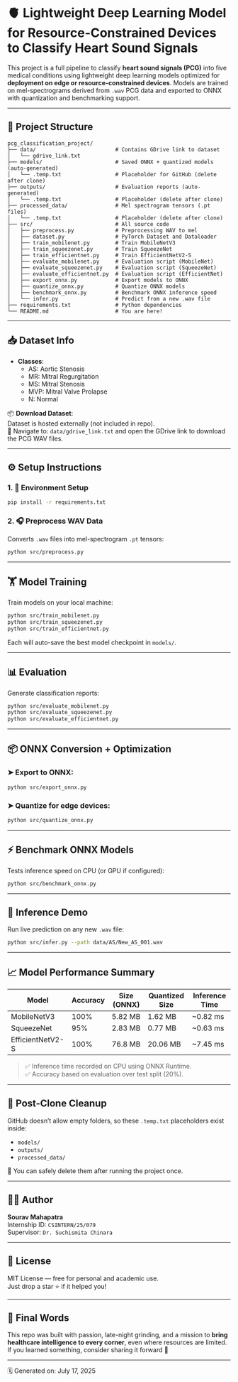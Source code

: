 # 🫀 Lightweight Deep Learning Model for Resource-Constrained Devices to Classify Heart Sound Signals

This project is a full pipeline to classify **heart sound signals (PCG)** into five medical conditions using lightweight deep learning models optimized for **deployment on edge or resource-constrained devices**. Models are trained on mel-spectrograms derived from `.wav` PCG data and exported to ONNX with quantization and benchmarking support.

---

## 📂 Project Structure

```
pcg_classification_project/
├── data/                         # Contains GDrive link to dataset
│   └── gdrive_link.txt
├── models/                       # Saved ONNX + quantized models (auto-generated)
│   └── .temp.txt                 # Placeholder for GitHub (delete after clone)
├── outputs/                      # Evaluation reports (auto-generated)
│   └── .temp.txt                 # Placeholder (delete after clone)
├── processed_data/               # Mel spectrogram tensors (.pt files)
│   └── .temp.txt                 # Placeholder (delete after clone)
├── src/                          # All source code
│   ├── preprocess.py             # Preprocessing WAV to mel
│   ├── dataset.py                # PyTorch Dataset and Dataloader
│   ├── train_mobilenet.py        # Train MobileNetV3
│   ├── train_squeezenet.py       # Train SqueezeNet
│   ├── train_efficientnet.py     # Train EfficientNetV2-S
│   ├── evaluate_mobilenet.py     # Evaluation script (MobileNet)
│   ├── evaluate_squeezenet.py    # Evaluation script (SqueezeNet)
│   ├── evaluate_efficientnet.py  # Evaluation script (EfficientNet)
│   ├── export_onnx.py            # Export models to ONNX
│   ├── quantize_onnx.py          # Quantize ONNX models
│   ├── benchmark_onnx.py         # Benchmark ONNX inference speed
│   └── infer.py                  # Predict from a new .wav file
├── requirements.txt              # Python dependencies
└── README.md                     # You are here!
```

---

## 📥 Dataset Info

- **Classes**:
  - AS: Aortic Stenosis
  - MR: Mitral Regurgitation
  - MS: Mitral Stenosis
  - MVP: Mitral Valve Prolapse
  - N: Normal

📦 **Download Dataset**:  
Dataset is hosted externally (not included in repo).  
📁 Navigate to: `data/gdrive_link.txt` and open the GDrive link to download the PCG WAV files.

---

## ⚙️ Setup Instructions

### 1. 🔧 Environment Setup

```bash
pip install -r requirements.txt
```

### 2. 🎧 Preprocess WAV Data

Converts `.wav` files into mel-spectrogram `.pt` tensors:

```bash
python src/preprocess.py
```

---

## 🏋️ Model Training

Train models on your local machine:

```bash
python src/train_mobilenet.py
python src/train_squeezenet.py
python src/train_efficientnet.py
```

Each will auto-save the best model checkpoint in `models/`.

---

## 📊 Evaluation

Generate classification reports:

```bash
python src/evaluate_mobilenet.py
python src/evaluate_squeezenet.py
python src/evaluate_efficientnet.py
```

---

## 📦 ONNX Conversion + Optimization

### ➤ Export to ONNX:

```bash
python src/export_onnx.py
```

### ➤ Quantize for edge devices:

```bash
python src/quantize_onnx.py
```

---

## ⚡ Benchmark ONNX Models

Tests inference speed on CPU (or GPU if configured):

```bash
python src/benchmark_onnx.py
```

---

## 🧠 Inference Demo

Run live prediction on any new `.wav` file:

```bash
python src/infer.py --path data/AS/New_AS_001.wav
```

---

## 📈 Model Performance Summary

| Model            | Accuracy | Size (ONNX) | Quantized Size | Inference Time |
|------------------|----------|-------------|----------------|----------------|
| MobileNetV3      | 100%     | 5.82 MB     | 1.62 MB        | ~0.82 ms       |
| SqueezeNet       | 95%      | 2.83 MB     | 0.77 MB        | ~0.63 ms       |
| EfficientNetV2-S | 100%     | 76.8 MB     | 20.06 MB       | ~7.45 ms       |

> ✅ Inference time recorded on CPU using ONNX Runtime.  
> ✅ Accuracy based on evaluation over test split (20%).

---

## 🧼 Post-Clone Cleanup

GitHub doesn’t allow empty folders, so these `.temp.txt` placeholders exist inside:
- `models/`
- `outputs/`
- `processed_data/`

🔹 You can safely delete them after running the project once.

---

## 👨‍💻 Author

**Sourav Mahapatra**  
Internship ID: `CSINTERN/25/079`  
Supervisor: `Dr. Suchismita Chinara`

---

## 📃 License

MIT License — free for personal and academic use.  
Just drop a star ⭐ if it helped you!

---

## 💬 Final Words

This repo was built with passion, late-night grinding, and a mission to **bring healthcare intelligence to every corner**, even where resources are limited. If you learned something, consider sharing it forward 💖

---

🗓️ Generated on: July 17, 2025
